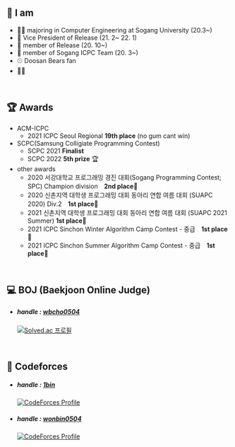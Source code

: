  ## 📣 I am
  * 👨‍🎓 majoring in Computer Engineering at Sogang University (20.3~)
  * 🐧 Vice President of Release (21. 2~ 22. 1)
  * 🐧 member of Release (20. 10~)
  * 🎈 member of Sogang ICPC Team (20. 3~)
  * ⚾ Doosan Bears fan
  * 🎾🎾


<br>

 ## 🏆 Awards
   * ACM-ICPC
     * 2021 ICPC Seoul Regional **19th place** (no gum cant win)
   * SCPC(Samsung Colligiate Programming Contest)
     * SCPC 2021 **Finalist**
     * SCPC 2022 **5th prize** 🏆
   * other awards
     * 2020 서강대학교 프로그래밍 경진 대회(Sogang Programming Contest; SPC) Champion division　**2nd place**🥈
     * 2020 신촌지역 대학생 프로그래밍 대회 동아리 연합 여름 대회 (SUAPC 2020) Div.2　**1st place**🥇
     * 2021 신촌지역 대학생 프로그래밍 대회 동아리 연합 여름 대회 (SUAPC 2021 Summer) **1st place**🥇 
     * 2021 ICPC Sinchon Winter Algorithm Camp Contest - 중급　**1st place**🥇
     * 2021 ICPC Sinchon Summer Algorithm Camp Contest - 중급　**1st place**🥇
	
<br>

 ## 💻 BOJ (Baekjoon Online Judge)
  * ##### handle : [wbcho0504](https://www.acmicpc.net/user/wbcho0504)
      [![Solved.ac
 프로필](http://mazassumnida.wtf/api/v2/generate_badge?boj=wbcho0504)](https://solved.ac/wbcho0504)
 
<br>

 ## 🗿 Codeforces
  * ##### handle : [1bin](https://codeforces.com/profile/1bin)
      [![CodeForces Profile](http://cf.leed.at?id=1bin)](https://codeforces.com/profile/1bin)
  * ##### handle : [wonbin0504](https://codeforces.com/profile/wonbin0504)
      [![CodeForces Profile](http://cf.leed.at?id=wonbin0504)](https://codeforces.com/profile/wonbin0504)
  
